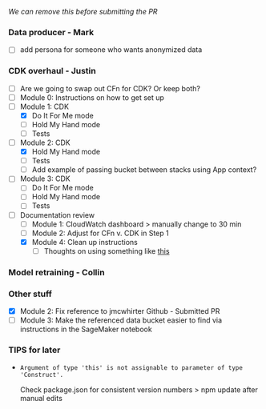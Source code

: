 *We can remove this before submitting the PR*

### Data producer - Mark
- [ ] add persona for someone who wants anonymized data

### CDK overhaul - Justin
- [ ] Are we going to swap out CFn for CDK? Or keep both?
- [ ] Module 0: Instructions on how to get set up
- [ ] Module 1: CDK
  - [x] Do It For Me mode
  - [ ] Hold My Hand mode
  - [ ] Tests
- [ ] Module 2: CDK
  - [x] Hold My Hand mode
  - [ ] Tests
  - [ ] Add example of passing bucket between stacks using App context?
- [ ] Module 3: CDK
  - [ ] Do It For Me mode
  - [ ] Hold My Hand mode
  - [ ] Tests
- [ ] Documentation review
  - [ ] Module 1: CloudWatch dashboard > manually change to 30 min
  - [ ] Module 2: Adjust for CFn v. CDK in Step 1
  - [x] Module 4: Clean up instructions
    - [ ] Thoughts on using something like [this](https://www.npmjs.com/package/@mobileposse/auto-delete-bucket)

### Model retraining - Collin


### Other stuff
- [x] Module 2: Fix reference to jmcwhirter Github - Submitted PR
- [ ] Module 3: Make the referenced data bucket easier to find via instructions in the SageMaker notebook

### TIPS for later
* `Argument of type 'this' is not assignable to parameter of type 'Construct'.`

  Check package.json for consistent version numbers > npm update after manual edits
